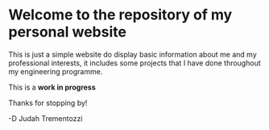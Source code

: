 # Welcome to the repository of my personal website
This is just a simple website do display basic information about me and my professional interests, it includes some projects that I have done throughout my engineering programme.

This is a **work in progress**

Thanks for stopping by!

-D Judah Trementozzi